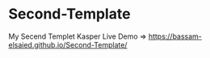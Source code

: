 # Second-Template
My Secend Templet Kasper
Live Demo => https://bassam-elsaied.github.io/Second-Template/
